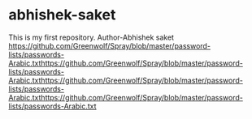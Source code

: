 # abhishek-saket
This is my first repository.
Author-Abhishek saket
https://github.com/Greenwolf/Spray/blob/master/password-lists/passwords-Arabic.txthttps://github.com/Greenwolf/Spray/blob/master/password-lists/passwords-Arabic.txthttps://github.com/Greenwolf/Spray/blob/master/password-lists/passwords-Arabic.txthttps://github.com/Greenwolf/Spray/blob/master/password-lists/passwords-Arabic.txt

